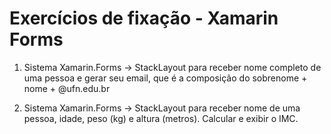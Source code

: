 # Exercícios de fixação - Xamarin Forms

1) Sistema Xamarin.Forms -> StackLayout para receber nome completo de uma pessoa e gerar seu
email, que é a composição do sobrenome + nome + @ufn.edu.br

2) Sistema Xamarin.Forms -> StackLayout para receber nome de uma pessoa, idade, peso (kg)
e altura (metros). Calcular e exibir o IMC.
